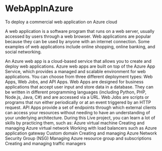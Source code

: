 # WebAppInAzure
To deploy a commercial web application on Azure cloud


A web application is a software program that runs on a web server, usually accessed by users through a web browser. Web applications are popular because they can be used by anyone with an internet connection. Some examples of web applications include online shopping, online banking, and social networking.

An Azure web app is a cloud-based service that allows you to create and deploy web applications. Azure web apps are built on top of the Azure App Service, which provides a managed and scalable environment for web applications. You can choose from three different deployment types: Web Apps, Web Jobs, and API Apps.
Web Apps are designed for business applications that accept user input and store data in a database. They can be written in different programming languages (including Python, PHP, Node.js, Java, C#) and are accessed via a URL. Web Jobs are scripts or programs that run either periodically or at an event triggered by an HTTP request. API Apps provide a set of endpoints through which external clients can access your resources without needing to have an understanding of your underlying architecture.
During this Live project, you can learn a lot of skills by practicing them, such as:
Azure virtual machine
Creating and managing Azure virtual network
Working with load balancers such as Azure application gateway
Custom domain
Creating and managing Azure Network Security Group (NSG)
Managing Azure resource group and subscriptions
Creating and managing traffic managers
